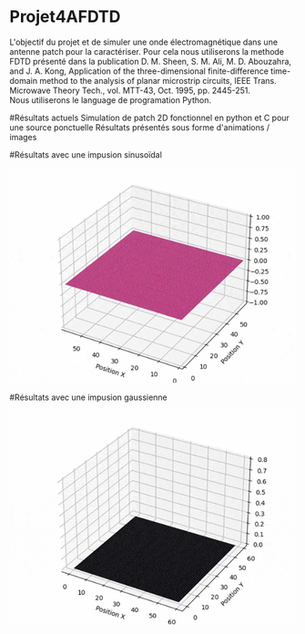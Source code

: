 # Projet4AFDTD
L'objectif du projet et de simuler une onde électromagnétique dans une antenne patch pour la caractériser.
Pour cela nous utiliserons la methode FDTD présenté dans la publication D. M. Sheen, S. M. Ali, M. D. Abouzahra, and J. A. Kong, Application of the three-dimensional finite-difference time-domain method to the analysis of planar microstrip circuits, IEEE Trans. Microwave Theory Tech., vol. MTT-43, Oct. 1995, pp. 2445-251.<br />
Nous utiliserons le language de programation Python.

#Résultats actuels
Simulation de patch 2D fonctionnel en python et C pour une source ponctuelle
Résultats présentés sous forme d'animations / images

#Résultats avec une impusion sinusoïdal

![impusion sinusoïdal](Resultat/2D/Sin/2DPatch0To1503D22fps.gif)


#Résultats avec une impusion gaussienne

![impusion gaussienne](Resultat/2D/gauss/FDTD2D_Gauss.gif)
